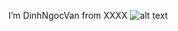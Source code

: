 I’m DinhNgocVan from XXXX
![alt text](https://gamek.mediacdn.vn/133514250583805952/2021/2/6/scale-16125837872562012945809.jpeg)


<!---
DinhNgocVan/DinhNgocVan is a ✨ special ✨ repository because its `README.md` (this file) appears on your GitHub profile.
You can click the Preview link to take a look at your changes.
--->
